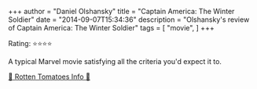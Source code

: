 +++
author = "Daniel Olshansky"
title = "Captain America: The Winter Soldier"
date = "2014-09-07T15:34:36"
description = "Olshansky's review of Captain America: The Winter Soldier"
tags = [
    "movie",
]
+++

Rating: ⭐⭐⭐⭐

A typical Marvel movie satisfying all the criteria you'd expect it to.

[🍅 Rotten Tomatoes Info 🍅](https://www.rottentomatoes.com//m/captain_america_the_winter_soldier_2014)